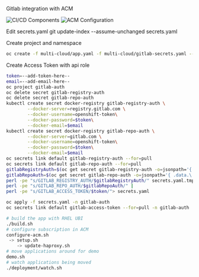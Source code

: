 Gitlab integration with ACM

![CI/CD Components](multi-cloud.png)
![ACM Configuration](acm-config.png)


Edit secrets.yaml
git update-index --assume-unchanged secrets.yaml

Create project and namespace
```sh
oc create -f multi-cloud/app.yaml -f multi-cloud/gitlab-secrets.yaml --save-config
```

Create Access Token with api role
```sh
token=--add-token-here--
email=--add-email-here--
oc project gitlab-auth
oc delete secret gitlab-registry-auth
oc delete secret gitlab-repo-auth
kubectl create secret docker-registry gitlab-registry-auth \
        --docker-server=registry.gitlab.com \
        --docker-username=openshift-token\
        --docker-password=$token\
        --docker-email=$email
kubectl create secret docker-registry gitlab-repo-auth \
        --docker-server=gitlab.com \
        --docker-username=openshift-token\
        --docker-password=$token\
        --docker-email=$email
oc secrets link default gitlab-registry-auth --for=pull
oc secrets link default gitlab-repo-auth --for=pull
gitlabRegistryAuth=$(oc get secret gitlab-registry-auth -o=jsonpath='{ .data.\.dockerconfigjson }')
gitlabRepoAuth=$(oc get secret gitlab-repo-auth -o=jsonpath='{ .data.\.dockerconfigjson }')
perl -pe "s/GITLAB_REGISTRY_AUTH/$gitlabRegistryAuth/" secrets.yaml.tmpl | \
perl -pe "s/GITLAB_REPO_AUTH/$gitlabRepoAuth/" |
perl -pe "s/GITLAB_ACCESS_TOKEN/$token/"> secrets.yaml
```

```sh
oc apply -f secrets.yaml -n gitlab-auth
oc secrets link default gitlab-access-token --for=pull -n gitlab-auth
```

```sh
# build the app with RHEL UBI
./build.sh
# configure subscription in ACM 
configure-acm.sh 
 -> setup.sh
    -> update-haproxy.sh
# move applications around for demo
demo.sh
# watch applications being moved
./deployment/watch.sh
```

